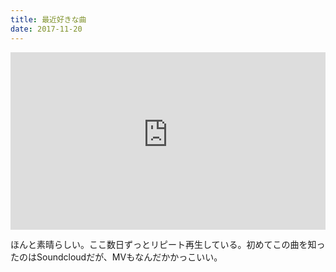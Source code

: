 ```yaml
---
title: 最近好きな曲
date: 2017-11-20
---
```


<iframe style="width:100%; aspect-ratio:16/9; height:auto; border:0;" src="https://www.youtube-nocookie.com/embed/RM2l6IoAifI?rel=0" frameborder="0" allowfullscreen></iframe>

ほんと素晴らしい。ここ数日ずっとリピート再生している。初めてこの曲を知ったのはSoundcloudだが、MVもなんだかかっこいい。
